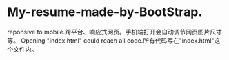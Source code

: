 # My-resume-made-by-BootStrap.
reponsive to mobile.跨平台、响应式网页。手机端打开会自动调节网页图片尺寸等。
Opening "index.html" could reach all code.所有代码写在"index.html"这个文件内。
